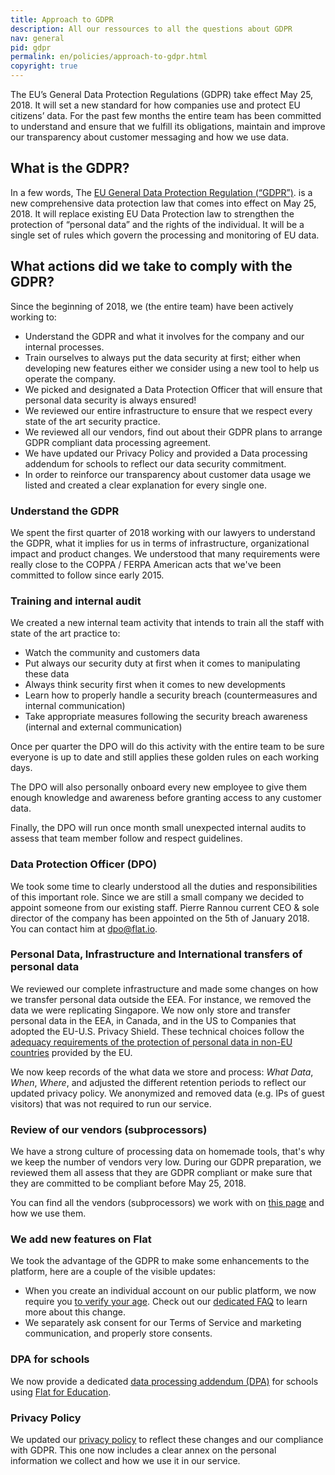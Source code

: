 ```yaml
---
title: Approach to GDPR
description: All our ressources to all the questions about GDPR
nav: general
pid: gdpr
permalink: en/policies/approach-to-gdpr.html
copyright: true
---
```


The EU’s General Data Protection Regulations (GDPR) take effect May 25, 2018. It will set a new standard for how companies use and protect EU citizens’ data. For the past few months the entire team has been committed to understand and ensure that we fulfill its obligations, maintain and improve our transparency about customer messaging and how we use data.

## What is the GDPR?

In a few words, The [EU General Data Protection Regulation (“GDPR”)](https://ec.europa.eu/info/law/law-topic/data-protection_en). is a new comprehensive data protection law that comes into effect on May 25, 2018. It will replace existing EU Data Protection law to strengthen the protection of “personal data” and the rights of the individual. It will be a single set of rules which govern the processing and monitoring of EU data.

## What actions did we take to comply with the GDPR?

Since the beginning of 2018, we (the entire team) have been actively working to:
* Understand the GDPR and what it involves for the company and our internal processes.
* Train ourselves to always put the data security at first; either when developing new features either we consider using a new tool to help us operate the company.
* We picked and designated a Data Protection Officer that will ensure that personal data security is always ensured!
* We reviewed our entire infrastructure to ensure that we respect every state of the art security practice.
* We reviewed all our vendors, find out about their GDPR plans to arrange GDPR compliant data processing agreement.
* We have updated our Privacy Policy and provided a Data processing addendum for schools to reflect our data security commitment.
* In order to reinforce our transparency about customer data usage we listed and created a clear explanation for every single one.

### Understand the GDPR

We spent the first quarter of 2018 working with our lawyers to understand the GDPR, what it implies for us in terms of infrastructure, organizational impact and product changes.
We understood that many requirements were really close to the COPPA / FERPA American acts that we've been committed to follow since early 2015.

### Training and internal audit

We created a new internal team activity that intends to train all the staff with state of the art practice to:
* Watch the community and customers data
* Put always our security duty at first when it comes to manipulating these data
* Always think security first when it comes to new developments
* Learn how to properly handle a security breach (countermeasures and internal communication)
* Take appropriate measures following the security breach awareness (internal and external communication)

Once per quarter the DPO will do this activity with the entire team to be sure everyone is up to date and still applies these golden rules on each working days.

The DPO will also personally onboard every new employee to give them enough knowledge and awareness before granting access to any customer data.

Finally, the DPO will run once month small unexpected internal audits to assess that team member follow and respect guidelines.

### Data Protection Officer (DPO)

We took some time to clearly understood all the duties and responsibilities of this important role. Since we are still a small company we decided to appoint someone from our existing staff. Pierre Rannou current CEO & sole director of the company has been appointed on the 5th of January 2018. You can contact him at [dpo@flat.io](mailto:dpo@flat.io).

### Personal Data, Infrastructure and International transfers of personal data

We reviewed our complete infrastructure and made some changes on how we transfer personal data outside the EEA. For instance, we removed the data we were replicating Singapore. We now only store and transfer personal data in the EEA, in Canada, and in the US to Companies that adopted the EU-U.S. Privacy Shield. These technical choices follow the [adequacy requirements of the protection of personal data in non-EU countries](https://ec.europa.eu/info/law/law-topic/data-protection/data-transfers-outside-eu/adequacy-protection-personal-data-non-eu-countries_en) provided by the EU.

We now keep records of the what data we store and process: *What Data*, *When*, *Where*, and adjusted the different retention periods to reflect our updated privacy policy. We anonymized and removed data (e.g. IPs of guest visitors) that was not required to run our service.

### Review of our vendors (subprocessors)

We have a strong culture of processing data on homemade tools, that's why we keep the number of vendors very low. During our GDPR preparation, we reviewed them all assess that they are GDPR compliant or make sure that they are committed to be compliant before May 25, 2018.

You can find all the vendors (subprocessors) we work with on [this page](/help/en/general/data-infrastructure.html#subprocessors) and how we use them.

### We add new features on Flat

We took the advantage of the GDPR to make some enhancements to the platform, here are a couple of the visible updates:

* When you create an individual account on our public platform, we now require you [to verify your age](/help/en/policies/required-age.html). Check out our [dedicated FAQ](/help/en/policies/required-age.html) to learn more about this change.
* We separately ask consent for our Terms of Service and marketing communication, and properly store consents.

### DPA for schools

We now provide a dedicated [data processing addendum (DPA)](...) for schools using [Flat for Education](https://flat.io/edu).

### Privacy Policy

We updated our [privacy policy](/help/en/policies/privacy-policy.html) to reflect these changes and our compliance with GDPR. This one now includes a clear annex on the personal information we collect and how we use it in our service.